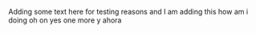 Adding some text here for testing reasons
and I am adding this
how am i doing
oh on
yes
one more
y ahora
